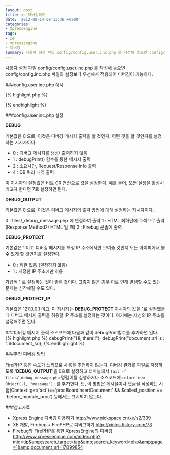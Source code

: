 ```yaml
---
layout: post
title: xe 디버깅하기
date: '2012-08-14 09:13:36 +0900'
categories:
- XpressEngine
tags:
- xe
- xpressengine
- 디버깅
summary: 사용자 설정 파일 config/config.user.inc.php 를 작성해 놓으면 config/config.inc.php 파일의 설정보다 우선해서 적용되어 디버깅이 가능하다.
---
```

사용자 설정 파일 config/config.user.inc.php 를 작성해 놓으면 config/config.inc.php 파일의 설정보다 우선해서 적용되어 디버깅이 가능하다.

###config.user.inc.php 예시

{% highlight php %}
<?php
define('__DEBUG__', 1);
define('__DEBUG_OUTPUT__', 0);
define('__DEBUG_PROTECT__', 1);
define('__DEBUG_PROTECT_IP__', '127.0.0.1');
define('__DEBUG_DB_OUTPUT__', 0);
define('__LOG_SLOW_QUERY__', 0);
define('__OB_GZHANDLER_ENABLE__', 1);
define('__ENABLE_PHPUNIT_TEST__', 0);
?>
{% endhighlight %}

###config.user.inc.php 설정

**__DEBUG__**

기본값은 0 으로, 이것은 디버깅 메시지 출력을 할 것인지, 어떤 것을 할 것인지를 설정하는 지시자이다.

* 0 : 디버그 메시지를 생성/ 출력하지 않음
* 1 : debugPrint() 함수를 통한 메시지 출력
* 2 : 소요시간, Request/Response info 출력
* 4 : DB 쿼리 내역 출력

이 지시자의 설정값은 비트 OR 연산으로 값을 설정한다. 예를 들어, 모든 설정을 활성시키고자 한다면 7로 설정하면 된다.


**__DEBUG_OUTPUT__**

기본값은 0 으로, 이것은 디버그 메시지의 출력 방법에 대해 설정하는 지시자이다.

0 : files/_debug_message.php 에 연결하여 출력
1 : HTML 최하단에 주석으로 출력 (Response Method가 HTML 일 때)
2 : Firebug 콘솔에 출력 

**__DEBUG_PROTECT__**

기본값은 1 이고  디버깅 메시지를 특정 IP 주소에서만 보여줄 것인지 모든 아이피에서 볼 수 있게 할 것인지를 설정한다.

* 0 : 제한 없음 (권장하지 않음)
* 1 : 지정한 IP 주소에만 허용

가급적 1 로 설정하는 것이 좋을 것이다. 그렇지 않은 경우 이로 인해 발생할 수도 있는 문제는 심각해질 수도 있다.

**__DEBUG_PROTECT_IP__**

기본값은 127.0.0.1 이고, 이 지시자는 __DEBUG_PROTECT__ 지시자의 값을 1로 설정했을 때 디버그 메시지 출력을 허용할 IP 주소를 설정하는 것이다. 여기에는 자신의 IP 주소를 설정해주면 된다.

###디버깅 메시지 출력
소스코드에 다음과 같이 debugPrint함수를 추가하면 된다.
{% highlight php %}
debugPrint("Hi, there!!");
debugPrint("document_srl is : ".$document_srl);
{% endhighlight %}

###추천 디버깅 방법

FirePHP 등은 속도가 느리므로 사용을 추천하지 않는다.
디버깅 결과를  파일로 저장하도록 '__DEBUG_OUTPUT__'을 0으로 설정하고 터미널에서 <code>tail -f files/_debug_message.php</code> 명령어를 실행하거나
소스코드에 <code>return new Object(-1, "message");</code> 를 추가한다. 단, 이 방법은 게시물이나 댓글을 작성하는 시점(Context::get('act')=='procBoardInsertDocument' &amp;&amp; $called_position == 'before_module_proc') 등에서는 표시되지 않는다.


###참고자료

* Xpress Engine 디버깅 이용하기 <http://www.nickspace.cn/xe/s2/339>
* XE 개발, Firebug + FirePHP로 디버그하기 <http://xinics.tistory.com/73>
* Firebug와 FirePHP를 통한 XpressEngine의 디버깅 <http://www.xpressengine.com/index.php?mid=tip&amp;search_target=tag&amp;search_keyword=php&amp;page=1&amp;document_srl=17899854>
